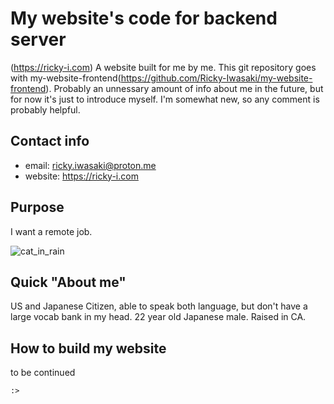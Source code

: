 # My website's code for backend server

(https://ricky-i.com) A website built for me by me. This git repository goes with my-website-frontend(https://github.com/Ricky-Iwasaki/my-website-frontend). Probably an unnessary amount of info about me in the future, but for now it's just to introduce myself. I'm somewhat new, so any comment is probably helpful.

## Contact info

- email: ricky.iwasaki@proton.me
- website: https://ricky-i.com

## Purpose

I want a remote job.

![cat_in_rain](cat_in_rain.jpeg)

## Quick "About me"

US and Japanese Citizen, able to speak both language, but don't have a large vocab bank in my head.
22 year old Japanese male. Raised in CA.

## How to build my website

to be continued

```
:>
```
